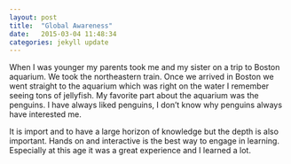 ```yaml
---
layout: post
title:  "Global Awareness"
date:   2015-03-04 11:48:34
categories: jekyll update
---
```


When I was younger my parents took me and my sister on a trip to Boston aquarium. We took
the northeastern train. Once we arrived in Boston we went straight to the aquarium which was
right on the water I remember seeing tons of jellyfish. My favorite part about the aquarium was
the penguins. I have always liked penguins, I don’t know why penguins always have interested
me.

It is import and to have a large horizon of knowledge but the depth is also important. Hands on and interactive is the best way to engage in learning. Especially at this age it was a great experience and I learned a lot.  
